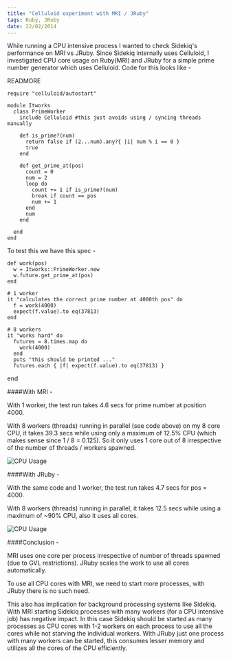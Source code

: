 ```yaml
--- 
title: "Celluloid experiment with MRI / JRuby"
tags: Ruby, JRuby
date: 22/02/2014
---
```


While running a CPU intensive process I wanted to check Sidekiq's performance on MRI vs JRuby. Since Sidekiq internally uses Celluloid, I investigated CPU core usage on Ruby(MRI) and JRuby for a simple prime number generator which uses Celluloid. Code for this looks like - 

READMORE

    require "celluloid/autostart"

    module Itworks
      class PrimeWorker
        include Celluloid #this just avoids using / syncing threads manually

        def is_prime?(num)
          return false if (2...num).any?{ |i| num % i == 0 }
          true
        end

        def get_prime_at(pos)
          count = 0
          num = 2
          loop do
            count += 1 if is_prime?(num)
            break if count == pos
            num += 1
          end
          num
        end

      end
    end

To test this we have this spec -

    def work(pos)
      w = Itworks::PrimeWorker.new
      w.future.get_prime_at(pos)
    end

    # 1 worker
    it "calculates the correct prime number at 4000th pos" do
      f = work(4000)
      expect(f.value).to eq(37813)
    end

    # 8 workers
    it "works hard" do
      futures = 8.times.map do
        work(4000)
      end
      puts "this should be printed ..."
      futures.each { |f| expect(f.value).to eq(37813) }
   end


####With MRI - 

With 1 worker, the test run takes 4.6 secs for prime number at position 4000. 

With 8 workers (threads) running in parallel (see code above) on my 8 core CPU, it takes 39.3 secs while using only a maximum of 12.5% CPU (which makes sense since 1 / 8 = 0.125). So it only uses 1 core out of 8 irrespective of the number of threads / workers spawned.

![CPU Usage](/images/mri_cpu.png "CPU usage on MRI")



####With JRuby -

With the same code and 1 worker, the test run takes 4.7 secs for pos = 4000. 

With 8 workers (threads) running in parallel, it takes 12.5 secs while using a maximum of ~90% CPU, also it uses all cores.

![CPU Usage](/images/jruby_cpu2.png "CPU usage on JRuby")



####Conclusion - 

MRI uses one core per process irrespective of number of threads spawned (due to GVL restrictions). JRuby scales the work to use all cores automatically. 

To use all CPU cores with MRI, we need to start more processes, with JRuby there is no such need.

This also has implication for background processing systems like Sidekiq. With MRI starting Sidekiq processes with many workers (for a CPU intensive job) has negative impact. In this case Sidekiq should be started as many processes as CPU cores with 1-2 workers on each process to use all the cores while not starving the individual workers. With JRuby just one process with many workers can be started, this consumes lesser memory and utilizes all the cores of the CPU efficiently.